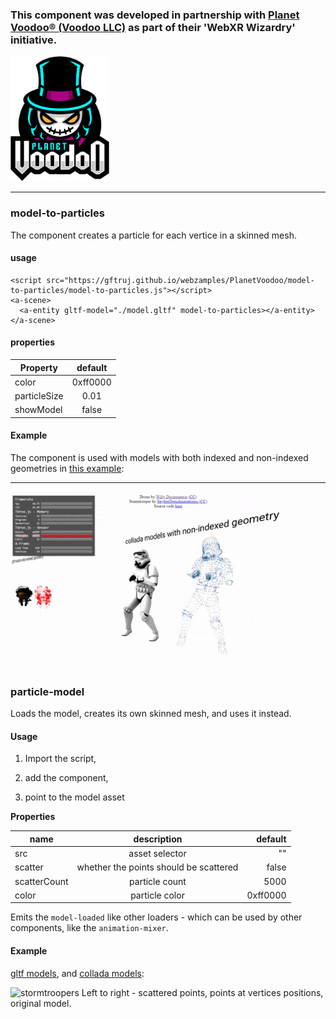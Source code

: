 ### This component was developed in partnership with [Planet Voodoo® (Voodoo LLC)](https://planetvoodoo.org/) as part of their 'WebXR Wizardry' initiative.
<a href="https://planetvoodoo.org/"> <img src="../media/planet-voodoo.png" height="200" /></a>
<hr>

### model-to-particles

The component creates a particle for each vertice in a skinned mesh. 

#### usage

    <script src="https://gftruj.github.io/webzamples/PlanetVoodoo/model-to-particles/model-to-particles.js"></script>
    <a-scene>
      <a-entity gltf-model="./model.gltf" model-to-particles></a-entity>
    </a-scene>
  
#### properties

| Property      | default       |
| ------------- |:-------------:| 
| color         | 0xff0000      | 
| particleSize  | 0.01          | 
| showModel     | false         | 


#### Example

The component is used with models with both indexed and non-indexed geometries in [this example](https://gftruj.github.io/webzamples/PlanetVoodoo/model-to-particles):
<hr>

![stormtroopers](./../media/stormtroopers.gif "stormtroopers")

### particle-model

Loads the model, creates its own skinned mesh, and uses it instead.

#### Usage

1. Import the script, 
2. add the component,
3. point to the model asset

    <script src="https://aframe.io/releases/1.2.0/aframe.min.js"></script>
    <script src="https://gftruj.github.io/webzamples/PlanetVoodoo/model-to-particles/lib/animationmixer.js"></script>
    <script src="particle-model-full.js"></script>
    <a-scene>
        <a-assets>
          <a-asset-item id="stormtrooper-model" src="https://gftruj.github.io/webzamples/PlanetVoodoo/model-to-particles/assets/stormtrooper/stormtrooper.dae"></a-asset-item>
        </a-assets>
       <a-entity position="-2 0 -8" particle-model="src: #stormtrooper-model; scatter: true" scale="0.8 0.8 0.8" animation-mixer></a-entity>
    </a-scene>

**Properties**

| name          | description    | default  |
| ------------- |:-------------: | -----:|
| src           | asset selector |  "" |
| scatter       | whether the points should be scattered       |  false |
| scatterCount  | particle count                               |  5000 |
| color         | particle color |  0xff0000 |

Emits the `model-loaded` like other loaders - which can be used by other components, like the `animation-mixer`.
        
#### Example

[gltf models](https://gftruj.github.io/webzamples/PlanetVoodoo/model-to-particles/gltf.html), and [collada models](https://gftruj.github.io/webzamples/PlanetVoodoo/model-to-particles/collada.html):

![stormtroopers](./assets/trooper.gif "stormtroopers")
Left to right - scattered points, points at vertices positions, original model.
